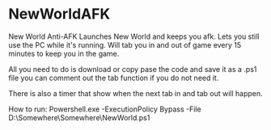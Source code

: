 # NewWorldAFK
New World Anti-AFK
Launches New World and keeps you afk.
Lets you still use the PC while it's running. Will tab you in and out of game every 15 minutes to keep you in the game.

All you need to do is download or copy pase the code and save it as a .ps1 file
you can comment out the tab function if you do not need it.

There is also a timer that show when the next tab in and tab out will happen.

How to run:
Powershell.exe -ExecutionPolicy Bypass -File D:\Somewhere\Somewhere\NewWorld.ps1

